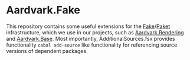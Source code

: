 # Aardvark.Fake

This repository contains some useful extensions for the [Fake][1]/[Paket][2] infrastructure, 
which we use in our projects, such as [Aardvark.Rendering][3] and [Aardvark.Base][4].
Most importantly, AdditionalSources.fsx provides functionality ``cabal add-source`` like functionality for referencing source versions of dependent packages.

[1]: http://fsharp.github.io/FAKE/
[2]: https://github.com/fsprojects/Paket
[3]: https://github.com/vrvis/aardvark.rendering
[4]: https://github.com/vrvis/aardvark

